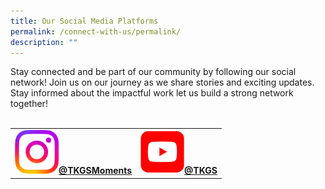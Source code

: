 ```yaml
---
title: Our Social Media Platforms
permalink: /connect-with-us/permalink/
description: ""
---
```

Stay connected and be part of our community by following our social network! Join us on our journey as we share stories and exciting updates. Stay informed about the impactful work let us build a strong network together!
<br>
<br>
<table>
	<tbody>
		<tr>
			<td style="text-align: center"><b>
		<a href="https://www.instagram.com/tkgsmoments"><img style="width: 70px;" src="/images/Standard/IG_icon.png">@TKGSMoments</a></b>
			</td>
				<td style="text-align: center"><b>
		<a href="https://www.youtube.com/@TKGS"><img style="width: 70px;" src="/images/Standard/youtube_red.png">@TKGS</a></b>
			</td>
		</tr>
	</tbody>
	</table>